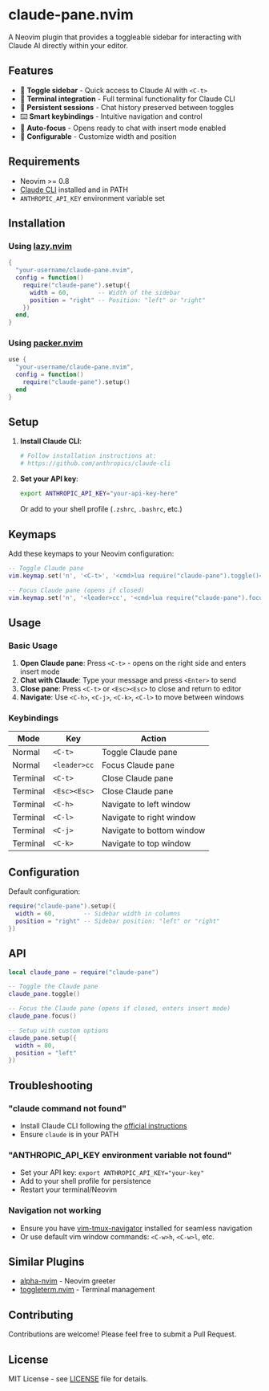 # claude-pane.nvim

A Neovim plugin that provides a toggleable sidebar for interacting with Claude AI directly within your editor.

## Features

- 🚀 **Toggle sidebar** - Quick access to Claude AI with `<C-t>`
- 💬 **Terminal integration** - Full terminal functionality for Claude CLI
- 🔄 **Persistent sessions** - Chat history preserved between toggles
- ⌨️ **Smart keybindings** - Intuitive navigation and control
- 🎯 **Auto-focus** - Opens ready to chat with insert mode enabled
- 🔧 **Configurable** - Customize width and position

## Requirements

- Neovim >= 0.8
- [Claude CLI](https://github.com/anthropics/claude-cli) installed and in PATH
- `ANTHROPIC_API_KEY` environment variable set

## Installation

### Using [lazy.nvim](https://github.com/folke/lazy.nvim)

```lua
{
  "your-username/claude-pane.nvim",
  config = function()
    require("claude-pane").setup({
      width = 60,        -- Width of the sidebar
      position = "right" -- Position: "left" or "right"
    })
  end,
}
```

### Using [packer.nvim](https://github.com/wbthomason/packer.nvim)

```lua
use {
  "your-username/claude-pane.nvim",
  config = function()
    require("claude-pane").setup()
  end
}
```

## Setup

1. **Install Claude CLI**:
   ```bash
   # Follow installation instructions at:
   # https://github.com/anthropics/claude-cli
   ```

2. **Set your API key**:
   ```bash
   export ANTHROPIC_API_KEY="your-api-key-here"
   ```

   Or add to your shell profile (`.zshrc`, `.bashrc`, etc.)

## Keymaps

Add these keymaps to your Neovim configuration:

```lua
-- Toggle Claude pane
vim.keymap.set('n', '<C-t>', '<cmd>lua require("claude-pane").toggle()<CR>', { silent = true })

-- Focus Claude pane (opens if closed)
vim.keymap.set('n', '<leader>cc', '<cmd>lua require("claude-pane").focus()<CR>', { silent = true })
```

## Usage

### Basic Usage

1. **Open Claude pane**: Press `<C-t>` - opens on the right side and enters insert mode
2. **Chat with Claude**: Type your message and press `<Enter>` to send
3. **Close pane**: Press `<C-t>` or `<Esc><Esc>` to close and return to editor
4. **Navigate**: Use `<C-h>`, `<C-j>`, `<C-k>`, `<C-l>` to move between windows

### Keybindings

| Mode | Key | Action |
|------|-----|--------|
| Normal | `<C-t>` | Toggle Claude pane |
| Normal | `<leader>cc` | Focus Claude pane |
| Terminal | `<C-t>` | Close Claude pane |
| Terminal | `<Esc><Esc>` | Close Claude pane |
| Terminal | `<C-h>` | Navigate to left window |
| Terminal | `<C-l>` | Navigate to right window |
| Terminal | `<C-j>` | Navigate to bottom window |
| Terminal | `<C-k>` | Navigate to top window |

## Configuration

Default configuration:

```lua
require("claude-pane").setup({
  width = 60,        -- Sidebar width in columns
  position = "right" -- Sidebar position: "left" or "right"
})
```

## API

```lua
local claude_pane = require("claude-pane")

-- Toggle the Claude pane
claude_pane.toggle()

-- Focus the Claude pane (opens if closed, enters insert mode)
claude_pane.focus()

-- Setup with custom options
claude_pane.setup({
  width = 80,
  position = "left"
})
```

## Troubleshooting

### "claude command not found"
- Install Claude CLI following the [official instructions](https://github.com/anthropics/claude-cli)
- Ensure `claude` is in your PATH

### "ANTHROPIC_API_KEY environment variable not found"
- Set your API key: `export ANTHROPIC_API_KEY="your-key"`
- Add to your shell profile for persistence
- Restart your terminal/Neovim

### Navigation not working
- Ensure you have [vim-tmux-navigator](https://github.com/christoomey/vim-tmux-navigator) installed for seamless navigation
- Or use default vim window commands: `<C-w>h`, `<C-w>l`, etc.

## Similar Plugins

- [alpha-nvim](https://github.com/goolord/alpha-nvim) - Neovim greeter
- [toggleterm.nvim](https://github.com/akinsho/toggleterm.nvim) - Terminal management

## Contributing

Contributions are welcome! Please feel free to submit a Pull Request.

## License

MIT License - see [LICENSE](LICENSE) file for details.